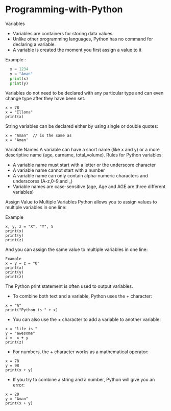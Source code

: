 # Programming-with-Python

 Variables


* Variables are containers for storing data values.
* Unlike other programming languages, Python has no command for declaring a variable.
* A variable is created the moment you first assign a value to it

Example :
```python
  x = 1234
  y = "Aman"
  print(x)
  print(y)
```



Variables do not need to be declared with any particular type and can even change type after they have been set.

```
x = 78   
x = "Illona" 
print(x)
```

String variables can be declared either by using single or double quotes:

```
x = "Aman"  // is the same as
x = 'Aman'
```

Variable Names
A variable can have a short name (like x and y) or a more descriptive name (age, carname, total_volume). Rules for Python variables:
* A variable name must start with a letter or the underscore character
* A variable name cannot start with a number
* A variable name can only contain alpha-numeric characters and underscores (A-z,0-9,and _)
* Variable names are case-sensitive (age, Age and AGE are three different variables)


Assign Value to Multiple Variables
Python allows you to assign values to multiple variables in one line:

Example

```
x, y, z = "X", "Y", 5
print(x)
print(y)
print(z)
```

And you can assign the same value to multiple variables in one line:

```
Example
x = y = z = "O"
print(x)
print(y)
print(z)
```

The Python print statement is often used to output variables.

* To combine both text and a variable, Python uses the + character:

```
x = "A"
print("Python is " + x)
```

* You can also use the + character to add a variable to another variable:

```
x = "life is "
y = "awesome"
z =  x + y
print(z)
```

* For numbers, the + character works as a mathematical operator:
```
x = 78
y = 98
print(x + y)
```
* If you try to combine a string and a number, Python will give you an error:

```
x = 20
y = "Aman"
print(x + y)
```
